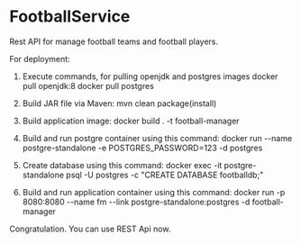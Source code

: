 # FootballService
Rest API for manage football teams and football players.

For deployment:
1. Execute commands, for pulling openjdk and postgres images
  docker pull openjdk:8
  docker pull postgres

2. Build JAR file via Maven:
  mvn clean package(install)

3. Build application image:
docker build . -t football-manager

4. Build and run postgre container using this command:
docker run --name postgre-standalone -e POSTGRES_PASSWORD=123 -d postgres

5. Create database using this command:
docker exec -it postgre-standalone psql -U postgres -c "CREATE DATABASE footballdb;"

6. Build and run application container using this command:
docker run -p 8080:8080 --name fm --link postgre-standalone:postgres -d football-manager

Congratulation. You can use REST Api now.
